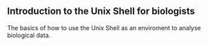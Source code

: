 ## Introduction to the Unix Shell for biologists

The basics of how to use the Unix Shell as an enviroment to analyse
biological data.
